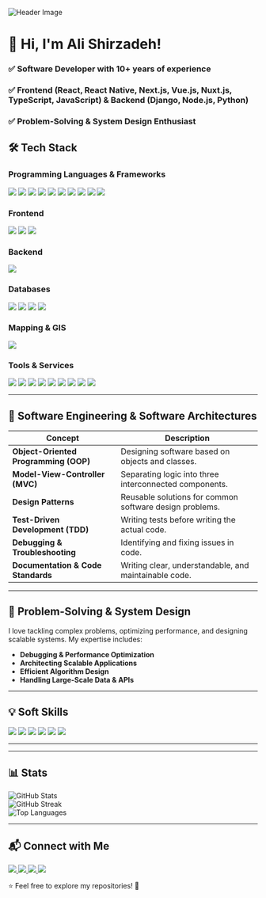 ![Header Image](https://media.licdn.com/dms/image/v2/D4D16AQGVpxs9Ol8XTg/profile-displaybackgroundimage-shrink_350_1400/profile-displaybackgroundimage-shrink_350_1400/0/1738245292323?e=1747267200&v=beta&t=Nn2nKUo-pvTGSC8c9z9f7zUvUrQuTd6lMmW29vqRlnY)

# 👋 Hi, I'm Ali Shirzadeh!

### ✅ **Software Developer** with **10+ years of experience**  
### ✅ **Frontend (React, React Native, Next.js, Vue.js, Nuxt.js, TypeScript, JavaScript)** & **Backend (Django, Node.js, Python)**  
### ✅ **Problem-Solving & System Design Enthusiast**  





## 🛠️ **Tech Stack**  

### **Programming Languages & Frameworks**
<div align="left">
  <img src="https://img.shields.io/badge/JavaScript-F7DF1E?style=for-the-badge&logo=javascript&logoColor=black" />
  <img src="https://img.shields.io/badge/TypeScript-3178C6?style=for-the-badge&logo=typescript&logoColor=white" />
  <img src="https://img.shields.io/badge/Python-3776AB?style=for-the-badge&logo=python&logoColor=white" />
  <img src="https://img.shields.io/badge/Node.js-43853D?style=for-the-badge&logo=node.js&logoColor=white" />
  <img src="https://img.shields.io/badge/Django-092E20?style=for-the-badge&logo=django&logoColor=white" />
  <img src="https://img.shields.io/badge/Next.js-000000?style=for-the-badge&logo=next.js&logoColor=white" />
  <img src="https://img.shields.io/badge/React-20232A?style=for-the-badge&logo=react&logoColor=61DAFB" />
  <img src="https://img.shields.io/badge/React_Native-20232A?style=for-the-badge&logo=react&logoColor=61DAFB" />
  <img src="https://img.shields.io/badge/Vue.js-4FC08D?style=for-the-badge&logo=vue.js&logoColor=white" />
  <img src="https://img.shields.io/badge/Nuxt.js-00C58E?style=for-the-badge&logo=nuxt.js&logoColor=white" />
</div>

### **Frontend**
<div align="left">
  <img src="https://img.shields.io/badge/HTML5-E34F26?style=for-the-badge&logo=html5&logoColor=white" />
  <img src="https://img.shields.io/badge/CSS3-1572B6?style=for-the-badge&logo=css3&logoColor=white" />
  <img src="https://img.shields.io/badge/TailwindCSS-06B6D4?style=for-the-badge&logo=tailwindcss&logoColor=white" />
</div>

### **Backend**
<div align="left">
  <img src="https://img.shields.io/badge/Express.js-000000?style=for-the-badge&logo=express&logoColor=white" />
</div>

### **Databases**
<div align="left">
  <img src="https://img.shields.io/badge/MySQL-4479A1?style=for-the-badge&logo=mysql&logoColor=white" />
  <img src="https://img.shields.io/badge/PostgreSQL-316192?style=for-the-badge&logo=postgresql&logoColor=white" />
  <img src="https://img.shields.io/badge/SQLite-003B57?style=for-the-badge&logo=sqlite&logoColor=white" />
  <img src="https://img.shields.io/badge/MongoDB-47A248?style=for-the-badge&logo=mongodb&logoColor=white" />
</div>

### **Mapping & GIS**
<div align="left">
  <img src="https://img.shields.io/badge/Leaflet-199900?style=for-the-badge&logo=leaflet&logoColor=white" />
</div>

### **Tools & Services**
<div align="left">
  <img src="https://img.shields.io/badge/Git-F05032?style=for-the-badge&logo=git&logoColor=white" />
  <img src="https://img.shields.io/badge/GitLab-FCA121?style=for-the-badge&logo=gitlab&logoColor=white" />
  <img src="https://img.shields.io/badge/Trello-0079D6?style=for-the-badge&logo=trello&logoColor=white" />
  <img src="https://img.shields.io/badge/Sentry-362D59?style=for-the-badge&logo=sentry&logoColor=white" />
  <img src="https://img.shields.io/badge/Firebase-FFCA28?style=for-the-badge&logo=firebase&logoColor=white" />
  <img src="https://img.shields.io/badge/Android_Studio-3DDC84?style=for-the-badge&logo=androidstudio&logoColor=white" />
  <img src="https://img.shields.io/badge/Xcode-147EFB?style=for-the-badge&logo=xcode&logoColor=white" />
  <img src="https://img.shields.io/badge/Postman-FF6C37?style=for-the-badge&logo=postman&logoColor=white" />
  <img src="https://img.shields.io/badge/Swagger-85EA2D?style=for-the-badge&logo=swagger&logoColor=white" />
</div>

---

## 🧠 **Software Engineering & Software Architectures**

| **Concept**                        | **Description**                                            |
|-------------------------------------|------------------------------------------------------------|
| **Object-Oriented Programming (OOP)**  | Designing software based on objects and classes.          |
| **Model-View-Controller (MVC)**      | Separating logic into three interconnected components.    |
| **Design Patterns**                 | Reusable solutions for common software design problems.    |
| **Test-Driven Development (TDD)**   | Writing tests before writing the actual code.              |
| **Debugging & Troubleshooting**     | Identifying and fixing issues in code.                    |
| **Documentation & Code Standards**  | Writing clear, understandable, and maintainable code.      |

---

## 🧠 **Problem-Solving & System Design**  
I love tackling complex problems, optimizing performance, and designing scalable systems. My expertise includes:  
- **Debugging & Performance Optimization**  
- **Architecting Scalable Applications**  
- **Efficient Algorithm Design**  
- **Handling Large-Scale Data & APIs**  

---

## 💡 **Soft Skills**
<div align="left">
  <img src="https://img.shields.io/badge/Teamwork-FF5733?style=for-the-badge&logo=teams&logoColor=white" />
  <img src="https://img.shields.io/badge/SelfManagement-8E44AD?style=for-the-badge&logo=personal-trainer&logoColor=white" />
  <img src="https://img.shields.io/badge/Collaboration-1D4ED8?style=for-the-badge&logo=collaborative&logoColor=white" />
  <img src="https://img.shields.io/badge/Communication-34D399?style=for-the-badge&logo=communication&logoColor=white" />
  <img src="https://img.shields.io/badge/ProblemSolving-FF6347?style=for-the-badge&logo=solving&logoColor=white" />
  <img src="https://img.shields.io/badge/Leadership-FF9800?style=for-the-badge&logo=leader&logoColor=white" />
</div>

---

---

## 📊 **Stats**  
<div align="left">
  <img src="https://github-readme-stats.vercel.app/api?username=yourusername&show_icons=true&hide_title=true&count_private=true&hide=prs&theme=tokyonight" alt="GitHub Stats" />
</div>

<div align="left">
  <img src="https://github-readme-streak-stats.herokuapp.com/?user=yourusername&theme=tokyonight" alt="GitHub Streak" />
</div>

<div align="left">
  <img src="https://github-readme-stats.vercel.app/api/top-langs/?username=yourusername&layout=compact&langs_count=10&theme=tokyonight" alt="Top Languages" />
</div>

---

## 📬 **Connect with Me**  
<div align="left">
  <a href="https://linkedin.com/in/ali-shirzadeh/">
    <img src="https://img.shields.io/badge/LinkedIn-0A66C2?style=for-the-badge&logo=linkedin&logoColor=white" />
  </a>
  <a href="https://x.com/shirzade1">
    <img src="https://img.shields.io/badge/X-1DA1F2?style=for-the-badge&logo=x&logoColor=white" />
  </a>
  <a href="https://medium.com/@ashirzade37">
    <img src="https://img.shields.io/badge/Medium-12100E?style=for-the-badge&logo=medium&logoColor=white" />
  </a>
  <a href="mailto:ashirzade37@gmail.com">
    <img src="https://img.shields.io/badge/Email-D14836?style=for-the-badge&logo=gmail&logoColor=white" />
  </a>
</div>

⭐ Feel free to explore my repositories! 🚀
